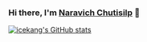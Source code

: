 ### Hi there, I'm [Naravich Chutisilp](https://icekang.com) 👋
[![icekang's GitHub stats](https://github-readme-stats.vercel.app/api?username=icekang&theme=monokai)](https://github.com/anuraghazra/github-readme-stats)

<!--
**icekang/icekang** is a ✨ _special_ ✨ repository because its `README.md` (this file) appears on your GitHub profile.

Here are some ideas to get you started:

- 🔭 I’m currently working on ...
- 🌱 I’m currently learning ...
- 👯 I’m looking to collaborate on ...
- 🤔 I’m looking for help with ...
- 💬 Ask me about ...
- 📫 How to reach me: ...
- 😄 Pronouns: ...
- ⚡ Fun fact: ...
-->
